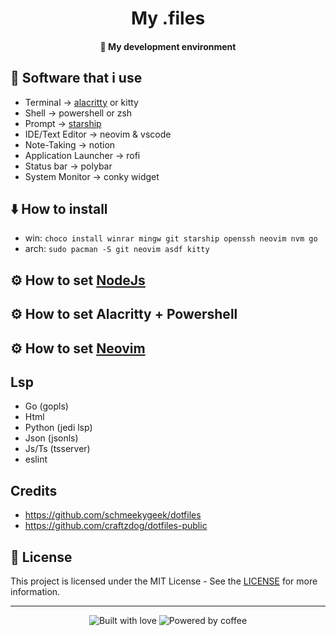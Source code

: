 <h1 align="center">My .files</h1>

<h4 align="center">🚀 My development environment</h4>

## 📝 Software that i use
- Terminal -> [alacritty](https://github.com/alacritty/alacritty) or kitty
- Shell -> powershell or zsh
- Prompt -> [starship](https://starship.rs)
- IDE/Text Editor -> neovim & vscode
- Note-Taking -> notion
- Application Launcher -> rofi
- Status bar -> polybar
- System Monitor -> conky widget

## ⬇️ How to install
- win: `choco install winrar mingw git starship openssh neovim nvm go`
- arch: `sudo pacman -S git neovim asdf kitty`

## ⚙ How to set [NodeJs](https://nodejs.org)
## ⚙ How to set Alacritty + Powershell
## ⚙ How to set [Neovim](https://neovim.io)

## Lsp
- Go (gopls)
- Html
- Python (jedi lsp)
- Json (jsonls)
- Js/Ts (tsserver)
- eslint

## Credits

- https://github.com/schmeekygeek/dotfiles
- https://github.com/craftzdog/dotfiles-public

## 📝 License

This project is licensed under the MIT License - See the [LICENSE](https://github.com/kauefraga/my-dotfiles/blob/main/LICENSE) for more information.

---
<div align="center" display="flex">
  <img alt="Built with love" src="https://forthebadge.com/images/badges/built-with-love.svg">
  <img alt="Powered by coffee" src="https://forthebadge.com/images/badges/powered-by-coffee.svg">
</div>
